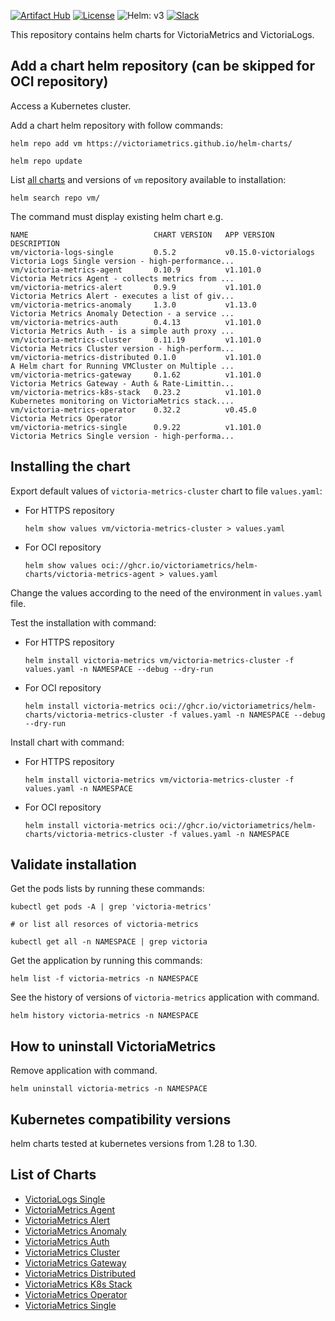 [![Artifact Hub](https://img.shields.io/endpoint?url=https://artifacthub.io/badge/repository/victoriametrics)](https://artifacthub.io/packages/search?repo=victoriametrics&verified_publisher=true)
[![License](https://img.shields.io/github/license/VictoriaMetrics/VictoriaMetrics.svg)](https://github.com/VictoriaMetrics/helm-charts/blob/master/LICENSE)
![Helm: v3](https://img.shields.io/static/v1?label=Helm&message=v3&color=informational&logo=helm)
[![Slack](https://img.shields.io/badge/join%20slack-%23victoriametrics-brightgreen.svg)](https://slack.victoriametrics.com/)

This repository contains helm charts for VictoriaMetrics and VictoriaLogs.

## Add a chart helm repository (can be skipped for OCI repository)

Access a Kubernetes cluster.

Add a chart helm repository with follow commands:

```console
helm repo add vm https://victoriametrics.github.io/helm-charts/

helm repo update
```

List [all charts](#list-of-charts) and versions of `vm` repository available to installation:
    
```console
helm search repo vm/
```

The command must display existing helm chart e.g.

```shell
NAME                            CHART VERSION   APP VERSION             DESCRIPTION
vm/victoria-logs-single         0.5.2           v0.15.0-victorialogs    Victoria Logs Single version - high-performance...
vm/victoria-metrics-agent       0.10.9          v1.101.0                Victoria Metrics Agent - collects metrics from ...
vm/victoria-metrics-alert       0.9.9           v1.101.0                Victoria Metrics Alert - executes a list of giv...
vm/victoria-metrics-anomaly     1.3.0           v1.13.0                 Victoria Metrics Anomaly Detection - a service ...
vm/victoria-metrics-auth        0.4.13          v1.101.0                Victoria Metrics Auth - is a simple auth proxy ...
vm/victoria-metrics-cluster     0.11.19         v1.101.0                Victoria Metrics Cluster version - high-perform...
vm/victoria-metrics-distributed 0.1.0           v1.101.0                A Helm chart for Running VMCluster on Multiple ...
vm/victoria-metrics-gateway     0.1.62          v1.101.0                Victoria Metrics Gateway - Auth & Rate-Limittin...
vm/victoria-metrics-k8s-stack   0.23.2          v1.101.0                Kubernetes monitoring on VictoriaMetrics stack....
vm/victoria-metrics-operator    0.32.2          v0.45.0                 Victoria Metrics Operator
vm/victoria-metrics-single      0.9.22          v1.101.0                Victoria Metrics Single version - high-performa...
```

## Installing the chart

Export default values of `victoria-metrics-cluster` chart to file `values.yaml`:

  - For HTTPS repository

    ```console
    helm show values vm/victoria-metrics-cluster > values.yaml
    ```
  - For OCI repository

    ```console
    helm show values oci://ghcr.io/victoriametrics/helm-charts/victoria-metrics-agent > values.yaml
    ```

Change the values according to the need of the environment in ``values.yaml`` file.

Test the installation with command:

  - For HTTPS repository

    ```console
    helm install victoria-metrics vm/victoria-metrics-cluster -f values.yaml -n NAMESPACE --debug --dry-run
    ```

  - For OCI repository

    ```console
    helm install victoria-metrics oci://ghcr.io/victoriametrics/helm-charts/victoria-metrics-cluster -f values.yaml -n NAMESPACE --debug --dry-run
    ```

Install chart with command:

  - For HTTPS repository
    
    ```console
    helm install victoria-metrics vm/victoria-metrics-cluster -f values.yaml -n NAMESPACE
    ```

  - For OCI repository

    ```console
    helm install victoria-metrics oci://ghcr.io/victoriametrics/helm-charts/victoria-metrics-cluster -f values.yaml -n NAMESPACE
    ```

## Validate installation

Get the pods lists by running these commands:

```console
kubectl get pods -A | grep 'victoria-metrics'

# or list all resorces of victoria-metrics

kubectl get all -n NAMESPACE | grep victoria
```

Get the application by running this commands:

```console
helm list -f victoria-metrics -n NAMESPACE
```

See the history of versions of ``victoria-metrics`` application with command.

```console
helm history victoria-metrics -n NAMESPACE
```

## How to uninstall VictoriaMetrics

Remove application with command.

```console
helm uninstall victoria-metrics -n NAMESPACE
```

## Kubernetes compatibility versions

helm charts tested at kubernetes versions from 1.28 to 1.30.

## List of Charts

- [VictoriaLogs Single](https://docs.victoriametrics.com/helm/victorialogs-single)
- [VictoriaMetrics Agent](https://docs.victoriametrics.com/helm/victoriametrics-agent)
- [VictoriaMetrics Alert](https://docs.victoriametrics.com/helm/victoriametrics-alert)
- [VictoriaMetrics Anomaly](https://docs.victoriametrics.com/helm/victoriametrics-anomaly)
- [VictoriaMetrics Auth](https://docs.victoriametrics.com/helm/victoriametrics-auth)
- [VictoriaMetrics Cluster](https://docs.victoriametrics.com/helm/victoriametrics-cluster)
- [VictoriaMetrics Gateway](https://docs.victoriametrics.com/helm/victoriametrics-gateway)
- [VictoriaMetrics Distributed](https://docs.victoriametrics.com/helm/victoriametrics-distributed)
- [VictoriaMetrics K8s Stack](https://docs.victoriametrics.com/helm/victoriametrics-k8s-stack)
- [VictoriaMetrics Operator](https://docs.victoriametrics.com/helm/victoriametrics-operator)
- [VictoriaMetrics Single](https://docs.victoriametrics.com/helm/victoriametrics-single)
